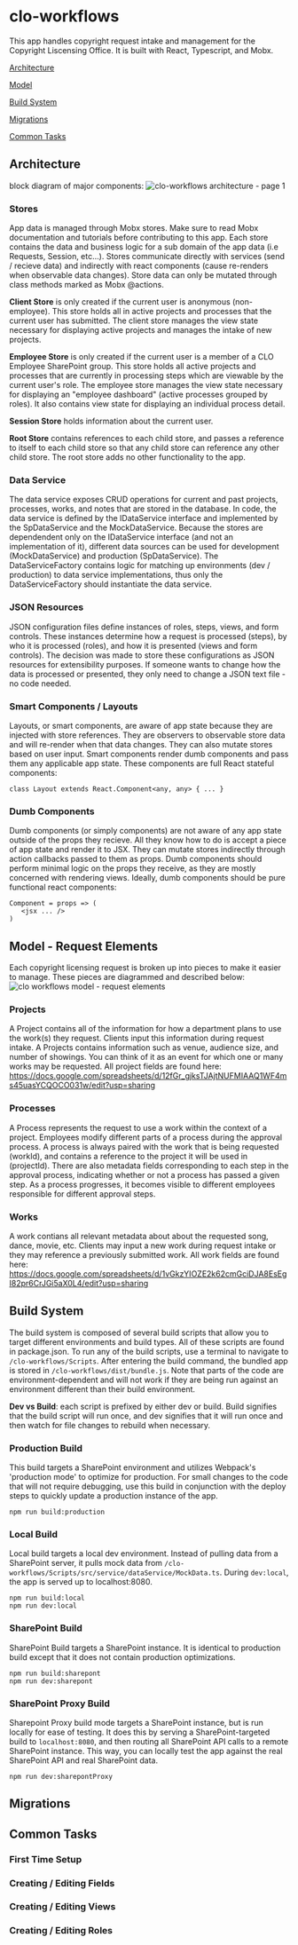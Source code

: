 # clo-workflows
This app handles copyright request intake and management for the Copyright Liscensing Office. It is built with React, Typescript, and Mobx.

[Architecture](#Architecture)

[Model](#Model---Request-Elements)

[Build System](#Build-System)

[Migrations](#Migrations)

[Common Tasks](#Common-Tasks)

## Architecture
block diagram of major components:
![clo-workflows architecture - page 1](https://user-images.githubusercontent.com/19392776/37235376-5c7164b4-23bb-11e8-99f5-9fd256dfde96.png)
  ### Stores
   App data is managed through Mobx stores. Make sure to read Mobx documentation and tutorials before contributing to this app.
   Each store contains the data and business logic for a sub domain of the app data (i.e Requests, Session, etc...). 
   Stores communicate directly with services (send / recieve data) and indirectly with react components (cause re-renders when observable data changes).
   Store data can only be mutated through class methods marked as Mobx @actions.
   
   **Client Store** is only created if the current user is anonymous (non-employee).
   This store holds all in active projects and processes that the current user has submitted.
   The client store manages the view state necessary for displaying active projects and manages the intake of new projects.
   
   **Employee Store** is only created if the current user is a member of a CLO Employee SharePoint group.
   This store holds all active projects and processes that are currently in processing steps which are viewable by the current user's role.
   The employee store manages the view state necessary for displaying an "employee dashboard" (active processes grouped by roles).
   It also contains view state for displaying an individual process detail. 
   
   **Session Store** holds information about the current user.
   
   **Root Store** contains references to each child store, and passes a reference to itself to each child store so that any child store can reference any other child store.
   The root store adds no other functionality to the app.
   
   ### Data Service
   The data service exposes CRUD operations for current and past projects, processes, works, and notes that are stored in the database.
   In code, the data service is defined by the IDataService interface and implemented by the SpDataService and the MockDataService.
   Because the stores are dependendent only on the IDataService interface (and not an implementation of it), different data sources can be used for development (MockDataService) and production (SpDataService).
   The DataServiceFactory contains logic for matching up environments (dev / production) to data service implementations, thus only the DataServiceFactory should instantiate the data service.
   
   ### JSON Resources
   JSON configuration files define instances of roles, steps, views, and form controls.
   These instances determine how a request is processed (steps), by who it is processed (roles), and how it is presented (views and form controls).
    The decision was made to store these configurations as JSON resources for extensibility purposes.
    If someone wants to change how the data is processed or presented, they only need to change a JSON text file - no code needed.
   
   ### Smart Components / Layouts
   Layouts, or smart components, are aware of app state because they are injected with store references.
   They are observers to observable store data and will re-render when that data changes.
   They can also mutate stores based on user input.
   Smart components render dumb components and pass them any applicable app state.
   These components are full React stateful components:
   ```
   class Layout extends React.Component<any, any> { ... }
   ```
   
   ### Dumb Components
   Dumb components (or simply components) are not aware of any app state outside of the props they recieve.
   All they know how to do is accept a piece of app state and render it to JSX.
   They can mutate stores indirectly through action callbacks passed to them as props.
   Dumb components should perform minimal logic on the props they receive, as they are mostly concerned with rendering views.
   Ideally, dumb components should be pure functional react components:
   ```
   Component = props => (
      <jsx ... />
   )
   ```
   

## Model - Request Elements
Each copyright licensing request is broken up into pieces to make it easier to manage.
These pieces are diagrammed and described below:
![clo workflows model - request elements](https://user-images.githubusercontent.com/19392776/37231219-9d97025a-23a7-11e8-95df-09b068c5780f.png)

  ### Projects
  A Project contains all of the information for how a department plans to use the work(s) they request.
  Clients input this information during request intake.
  A Projects contains information such as venue, audience size, and number of showings.
  You can think of it as an event for which one or many works may be requested.
  All project fields are found here: https://docs.google.com/spreadsheets/d/12fGr_gjksTJAjtNUFMIAAQ1WF4ms45uasYCQOCO031w/edit?usp=sharing
  
  ### Processes
  A Process represents the request to use a work within the context of a project.
  Employees modify different parts of a process during the approval process.
  A process is always paired with the work that is being requested (workId), and contains a reference to the project it will be used in (projectId).
  There are also metadata fields corresponding to each step in the approval process, indicating whether or not a process has passed a given step.
  As a process progresses, it becomes visible to different employees responsible for different approval steps.
  
  ### Works
  A work contians all relevant metadata about about the requested song, dance, movie, etc.
  Clients may input a new work during request intake or they may reference a previously submitted work.
  All work fields are found here: https://docs.google.com/spreadsheets/d/1vGkzYIOZE2k62cmGciDJA8EsEgI82pr6CrJGi5aX0L4/edit?usp=sharing

## Build System
The build system is composed of several build scripts that allow you to target different environments and build types. All of these scripts are found in package.json.
To run any of the build scripts, use a terminal to navigate to ```/clo-workflows/Scripts```. After entering the build command, the bundled app is stored in ```/clo-workflows/dist/bundle.js```. Note that parts of the code are environment-dependent and will not work if they are being run against an environment different than their build environment.

**Dev vs Build**: each script is prefixed by either dev or build. Build signifies that the build script will run once, and dev signifies that it will run once and then watch for file changes to rebuild when necessary.

### Production Build
This build targets a SharePoint environment and utilizes Webpack's 'production mode' to optimize for production. For small changes to the code that will not require debugging, use this build in conjunction with the deploy steps to quickly update a production instance of the app.
```
npm run build:production
```
### Local Build
Local build targets a local dev environment. Instead of pulling data from a SharePoint server, it pulls mock data from ```/clo-workflows/Scripts/src/service/dataService/MockData.ts```. During ```dev:local```, the app is served up to localhost:8080.
```
npm run build:local
npm run dev:local
```

### SharePoint Build
SharePoint Build targets a SharePoint instance. It is identical to production build except that it does not contain production optimizations.
```
npm run build:sharepont
npm run dev:sharepont
```

### SharePoint Proxy Build
Sharepoint Proxy build mode targets a SharePoint instance, but is run locally for ease of testing. It does this by serving a SharePoint-targeted build to ```localhost:8080```, and then routing all SharePoint API calls to a remote SharePoint instance. This way, you can locally test the app against the real SharePoint API and real SharePoint data.
```
npm run dev:sharepontProxy
```

## Migrations

## Common Tasks
### First Time Setup
### Creating / Editing Fields
### Creating / Editing Views
### Creating / Editing Roles
